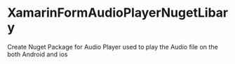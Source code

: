 # XamarinFormAudioPlayerNugetLibary
Create Nuget Package for Audio Player used to play the Audio file on the both Android and ios
